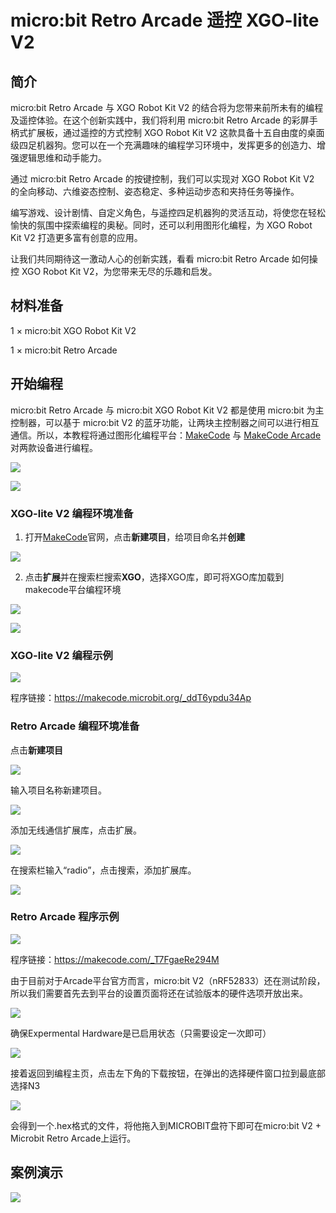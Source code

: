 ﻿---
sidebar_position: 2
sidebar_label: micro:bit Retro Arcade 遥控 XGO-lite V2
---

# micro:bit Retro Arcade 遥控 XGO-lite V2

## 简介

micro:bit Retro Arcade 与 XGO Robot Kit V2 的结合将为您带来前所未有的编程及遥控体验。在这个创新实践中，我们将利用 micro:bit Retro Arcade 的彩屏手柄式扩展板，通过遥控的方式控制 XGO Robot Kit V2 这款具备十五自由度的桌面级四足机器狗。您可以在一个充满趣味的编程学习环境中，发挥更多的创造力、增强逻辑思维和动手能力。

通过 micro:bit Retro Arcade 的按键控制，我们可以实现对 XGO Robot Kit V2 的全向移动、六维姿态控制、姿态稳定、多种运动步态和夹持任务等操作。

编写游戏、设计剧情、自定义角色，与遥控四足机器狗的灵活互动，将使您在轻松愉快的氛围中探索编程的奥秘。同时，还可以利用图形化编程，为 XGO Robot Kit V2 打造更多富有创意的应用。

让我们共同期待这一激动人心的创新实践，看看 micro:bit Retro Arcade 如何操控 XGO Robot Kit V2，为您带来无尽的乐趣和启发。

## 材料准备

1 × micro:bit XGO Robot Kit V2

1 × micro:bit Retro Arcade

## 开始编程

micro:bit Retro Arcade 与 micro:bit XGO Robot Kit V2 都是使用 micro:bit 为主控制器，可以基于 micro:bit V2 的蓝牙功能，让两块主控制器之间可以进行相互通信。所以，本教程将通过图形化编程平台：[MakeCode](https://makecode.microbit.org) 与 [MakeCode Arcade](https://arcade.makecode.com) 对两款设备进行编程。

![](https://wiki-media-ef.oss-cn-hongkong.aliyuncs.com//images/microbit-xgo-lite-v2-makecode-01.png)

![](https://wiki-media-ef.oss-cn-hongkong.aliyuncs.com//images/microbit-xgo-lite-v2-makecode-011.png)

### XGO-lite V2 编程环境准备

1.  打开[MakeCode](https://makecode.microbit.org)官网，点击**新建项目**，给项目命名并**创建**

![](https://wiki-media-ef.oss-cn-hongkong.aliyuncs.com//images/microbit-xgo-lite-v2-makecode-02.png)

2.  点击**扩展**并在搜索栏搜索**XGO**，选择XGO库，即可将XGO库加载到makecode平台编程环境

![](https://wiki-media-ef.oss-cn-hongkong.aliyuncs.com//images/microbit-xgo-lite-v2-makecode-03.png)

![](https://wiki-media-ef.oss-cn-hongkong.aliyuncs.com//images/microbit-xgo-lite-v2-makecode-03-1.png)

### XGO-lite V2 编程示例

![](https://wiki-media-ef.oss-cn-hongkong.aliyuncs.com//images/microbit-xgo-lite-v2-makecode-03-6.png)

程序链接：https://makecode.microbit.org/_ddT6ypdu34Ap

### Retro Arcade 编程环境准备

点击**新建项目**

![](https://wiki-media-ef.oss-cn-hongkong.aliyuncs.com//images/microbit-retro-arcade-10.png)

输入项目名称新建项目。

![](https://wiki-media-ef.oss-cn-hongkong.aliyuncs.com//images/microbit-retro-arcade-11.png)

添加无线通信扩展库，点击扩展。

![](https://wiki-media-ef.oss-cn-hongkong.aliyuncs.com//images/microbit-retro-arcade-25.png)

在搜索栏输入“radio”，点击搜索，添加扩展库。

![](https://wiki-media-ef.oss-cn-hongkong.aliyuncs.com//images/microbit-retro-arcade-26.png)

### Retro Arcade 程序示例

![](https://wiki-media-ef.oss-cn-hongkong.aliyuncs.com//images/microbit-xgo-lite-v2-makecode-03-7.png)



程序链接：https://makecode.com/_T7FgaeRe294M

由于目前对于Arcade平台官方而言，micro:bit V2（nRF52833）还在测试阶段，所以我们需要首先去到平台的设置页面将还在试验版本的硬件选项开放出来。

![](https://wiki-media-ef.oss-cn-hongkong.aliyuncs.com//images/microbit-retro-arcade-17.png)

确保Expermental Hardware是已启用状态（只需要设定一次即可）

![](https://wiki-media-ef.oss-cn-hongkong.aliyuncs.com//images/microbit-retro-arcade-18.png)

接着返回到编程主页，点击左下角的下载按钮，在弹出的选择硬件窗口拉到最底部选择N3

![](https://wiki-media-ef.oss-cn-hongkong.aliyuncs.com//images/microbit-retro-arcade-19.png)



会得到一个.hex格式的文件，将他拖入到MICROBIT盘符下即可在micro:bit V2 + Microbit Retro Arcade上运行。



## 案例演示

![](https://wiki-media-ef.oss-cn-hongkong.aliyuncs.com//images/microbit-xgo-lite-v2-makecode-0112.gif)
